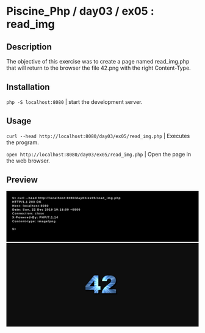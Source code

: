# Piscine_Php / day03 / ex05 : read_img

## Description
The objective of this exercise was to create a page named read_img.php that will return to the browser the file 42.png with the right Content-Type.

## Installation
`php -S localhost:8080` | start the development server.

## Usage
`curl --head http://localhost:8080/day03/ex05/read_img.php` | Executes the program.

`open http://localhost:8080/day03/ex05/read_img.php` | Open the page in the web browser.

## Preview
<img src="../../resources/images/read_1.png" width="1200">
<img src="../../resources/images/read_2.png" width="1200">
